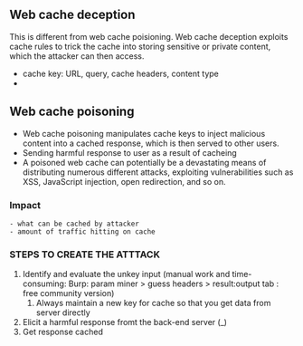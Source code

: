 ## Web cache deception
This is different from web cache poisioning.
Web cache deception exploits cache rules to trick the cache into storing sensitive or private content, which the attacker can then access. 

- cache key: URL, query, cache headers, content type
- 










## Web cache poisoning
- Web cache poisoning manipulates cache keys to inject malicious content into a cached response, which is then served to other users.
- Sending harmful response to user as a result of cacheing
- A poisoned web cache can potentially be a devastating means of distributing numerous different attacks, exploiting vulnerabilities such as XSS, JavaScript injection, open redirection, and so on. 

### Impact
    - what can be cached by attacker
    - amount of traffic hitting on cache
### STEPS TO CREATE THE ATTTACK

1. Identify and evaluate the unkey input (manual work and time-consuming: Burp: param miner > guess headers > result:output tab : free community version)
   1. Always maintain a new key for cache so that you get data from server directly
2. Elicit a harmful response fromt the back-end server (_)
3. Get response cached




